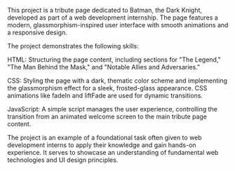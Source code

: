 This project is a tribute page dedicated to Batman, the Dark Knight, developed as part of a web development internship. The page features a modern, glassmorphism-inspired user interface with smooth animations and a responsive design.

The project demonstrates the following skills:

HTML: Structuring the page content, including sections for "The Legend," "The Man Behind the Mask," and "Notable Allies and Adversaries."

CSS: Styling the page with a dark, thematic color scheme and implementing the glassmorphism effect for a sleek, frosted-glass appearance. CSS animations like fadeIn and liftFade are used for dynamic transitions.

JavaScript: A simple script manages the user experience, controlling the transition from an animated welcome screen to the main tribute page content.

The project is an example of a foundational task often given to web development interns to apply their knowledge and gain hands-on experience. It serves to showcase an understanding of fundamental web technologies and UI design principles.
